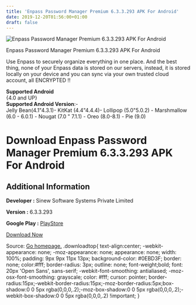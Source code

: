 ```yaml
---
title: 'Enpass Password Manager Premium 6.3.3.293 APK For Android'
date: 2019-12-20T01:56:00+01:00
draft: false
---
```


![Enpass Password Manager Premium 6.3.3.293 APK For Android](https://i0.wp.com/apkhome.net/wp-content/uploads/2019/12/Enpass-Password-Manager-Premium-6.3.3.293.png "Enpass Password Manager Premium 6.3.3.293 APK For Android")

  

Enpass Password Manager Premium 6.3.3.293 APK For Android

Use Enpass to securely organize everything in one place. And the best thing, none of your Enpass data is stored on our servers, instead, it is stored locally on your device and you can sync via your own trusted cloud account, all ENCRYPTED !!

**Supported Android**  
{4.0 and UP}  
**Supported Android Version**:-  
Jelly Bean(4.1"4.3.1)- KitKat (4.4"4.4.4)- Lollipop (5.0"5.0.2) - Marshmallow (6.0 - 6.0.1) - Nougat (7.0 " 7.1.1) - Oreo (8.0-8.1) - Pie (9.0)

Download Enpass Password Manager Premium 6.3.3.293 APK For Android
==================================================================

Additional Information
----------------------

**Developer :** Sinew Software Systems Private Limited

**Version :** 6.3.3.293

**Google Play :** [PlayStore](https://play.google.com/store/apps/details?id=io.enpass.app)

  

[Download Now](https://store4app.co/post/enpass-password-manager-premium-6-3-3-293-apk-for-android_1576788401)

  
Source: [Go homepage.](https://store4app.co/post/enpass-password-manager-premium-6-3-3-293-apk-for-android_1576788401) .downloadtop{ text-align:center; -webkit-appearance: none; -moz-appearance: none; appearance: none; width: 100%; padding: 9px 9px 11px 13px; background-color: #0EBD3F; border: none; color:#fff; border-radius: 3px; outline: none; font-weight;bold; font: 20px 'Open Sans', sans-serif; -webkit-font-smoothing: antialiased; -moz-osx-font-smoothing: grayscale; color: #fff; cursor: pointer; border-radius:15px;-webkit-border-radius:15px;-moz-border-radius:5px;box-shadow:0 0 5px rgba(0,0,0,.2);-moz-box-shadow:0 0 5px rgba(0,0,0,.2);-webkit-box-shadow:0 0 5px rgba(0,0,0,.2) !important; }